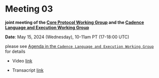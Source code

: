 # Meeting 03

**joint meeting of the [Core Protocol Working Group](https://github.com/onflow/Flow-Working-Groups/tree/main/core_protocol_working_group&sa=D&source=calendar&ust=1715626269987743&usg=AOvVaw3xNADeHWNuPnhG2Dc4JdkJ)
and the [Cadence Language and Execution Working Group](https://github.com/onflow/Flow-Working-Groups/tree/main/cadence_language_and_execution_working_group&sa=D&source=calendar&ust=1715626269987743&usg=AOvVaw0cAlXS0qgEpWxMydqQNwmY)**


**Date**: May 15, 2024 (Wednesday), 10-11am PT (17-18:00 UTC)

please see [Agenda in the `Cadence Language and Execution Working Group`](../../cadence_language_and_execution_working_group/meetings/2024-05-15.md) for details


- Video [link](https://drive.google.com/file/d/1rKM0Qb8qefOSFS29owuuTCNJPJtk52G8/view?usp=sharing)

- Transacript [link](https://drive.google.com/file/d/1y4oiF_9sEz4Xis3IS1lLDf28BvpzOq0f/view?usp=sharing)

